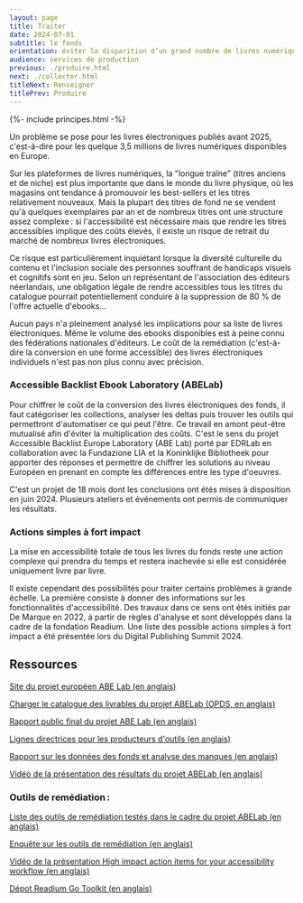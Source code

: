 ```yaml
---
layout: page
title: Traiter
date: 2024-07-01
subtitle: le fonds
orientation: éviter la disparition d’un grand nombre de livres numériques
audience: services de production
previous: ./produire.html
next: ./collecter.html
titleNext: Renseigner
titlePrev: Produire
---
```


<div markdown="1" id="principes">

{%- include principes.html -%}

Un problème se pose pour les livres électroniques publiés avant 2025, c'est-à-dire pour les quelque 3,5 millions de livres numériques disponibles en Europe.

Sur les plateformes de livres numériques, la "longue traîne" (titres anciens et de niche) est plus importante que dans le monde du livre physique, où les magasins ont tendance à promouvoir les best-sellers et les titres relativement nouveaux. Mais la plupart des titres de fond ne se vendent qu'à quelques exemplaires par an et de nombreux titres ont une structure assez complexe&#8239;: si l'accessibilité est nécessaire mais que rendre les titres accessibles implique des coûts élevés, il existe un risque de retrait du marché de nombreux livres électroniques.

Ce risque est particulièrement inquiétant lorsque la diversité culturelle du contenu et l'inclusion sociale des personnes souffrant de handicaps visuels et cognitifs sont en jeu. Selon un représentant de l'association des éditeurs néerlandais, une obligation légale de rendre accessibles tous les titres du catalogue pourrait potentiellement conduire à la suppression de 80 % de l'offre actuelle d'ebooks…

Aucun pays n'a pleinement analysé les implications pour sa liste de livres électroniques. Même le volume des ebooks disponibles est à peine connu des fédérations nationales d'éditeurs. Le coût de la remédiation (c'est-à-dire la conversion en une forme accessible) des livres électroniques individuels n'est pas non plus connu avec précision.

<h3 id="abelab"> <span lang="en">Accessible Backlist Ebook Laboratory (ABELab)</span></h3>

Pour chiffrer le coût de la conversion des livres électroniques des fonds, il faut catégoriser les collections, analyser les deltas puis trouver les outils qui permettront d'automatiser ce qui peut l'être. Ce travail en amont peut-être mutualisé afin d'éviter la multiplication des coûts. C'est le sens du projet <span lang="en">Accessible Backlist Europe Laboratory</span> (ABE Lab) porté par EDRLab en collaboration avec la <span lang="it">Fundazione LIA</span> et la <span lang="nl">Koninklijke Bibliotheek</span> pour apporter des réponses et permettre de chiffrer les solutions au niveau Européen en prenant en compte les différences entre les type d'oeuvres.

C'est un projet de 18 mois dont les conclusions ont étés mises à disposition en juin 2024. Plusieurs ateliers et événements ont permis de communiquer les résultats.

<h3 id="high-impacts">Actions simples à fort impact </h3>

La mise en accessibilité totale de tous les livres du fonds reste une action complexe qui prendra du temps et restera inachevée si elle est considérée uniquement livre par livre. 

Il existe cependant des possibilités pour traiter certains problèmes à grande échelle. La première consiste à donner des informations sur les fonctionnalités d'accessibilité. Des travaux dans ce sens ont étés initiés par De Marque en 2022, à partir de règles d'analyse et sont développés dans la cadre de la fondation Readium. Une liste des possible actions simples à fort impact a été présentée lors du Digital Publishing Summit 2024. 

</div>

<section  class="ressources" markdown="1">

<h2>Ressources</h2>

<a href="https://www.abelab.eu" class="link color_orange">Site du projet européen ABE Lab (en anglais)</a>

<a href="opds://rawcdn.githack.com/ABELaboratory/publications/5bb58ce9826a9bdce35405e86bf3b243c11b75e3/public-deliverables/feeds/ABELab_deliverables.json
" class="link color_orange">Charger le catalogue des livrables du projet ABELab (OPDS, en anglais)</a>

<a href="https://www.abelab.eu/outcomes/deliverables/#final-public-report" class="link color_orange">Rapport public final du projet ABE Lab (en anglais)</a>

<a href="https://www.abelab.eu/outcomes/deliverables/#guidelines-for-remediation-tools-producers" class="link color_orange">Lignes directrices pour les producteurs d'outils (en anglais)</a>

<a href="https://www.abelab.eu/outcomes/deliverables/#report-on-backlist-data-and-gap-analysis" class="link color_orange">Rapport sur les données des fonds et analyse des manques (en anglais)</a>

<a href="https://www.edrlab.org/events/digital-publishing-summit-2024/#1705884145875-dba73dea-4250" class="link color_orange">Vidéo de la présentation des résultats du projet ABELab (en anglais)</a>

<h3>Outils de remédiation&#8239;:</h3>

<a href="https://www.abelab.eu/activities/tools/" class="link color_orange">Liste des outils de remédiation testés dans le cadre du projet ABELab (en anglais)</a>

<a href="https://ec.europa.eu/eusurvey/runner/7355fb1b-91cf-c7dd-4b27-18f33ad87d04" class="link color_orange">Enquête sur les outils de remédiation (en anglais)</a>

<a href="https://ec.europa.eu/eusurvey/runner/7355fb1b-91cf-c7dd-4b27-18f33ad87d04" class="link color_orange">Vidéo de la présentation <span lang="en">High impact action items for your accessibility workflow</span> (en anglais)</a>

<a href="https://github.com/readium/go-toolkit" class="link color_orange">Dépot Readium Go Toolkit (en anglais)</a>

</section>